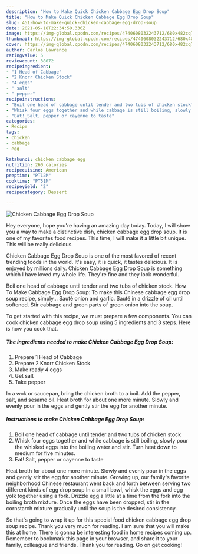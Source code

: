 ```yaml
---
description: "How to Make Quick Chicken Cabbage Egg Drop Soup"
title: "How to Make Quick Chicken Cabbage Egg Drop Soup"
slug: 451-how-to-make-quick-chicken-cabbage-egg-drop-soup
date: 2021-05-18T22:34:50.336Z
image: https://img-global.cpcdn.com/recipes/4740608032243712/680x482cq70/chicken-cabbage-egg-drop-soup-recipe-main-photo.jpg
thumbnail: https://img-global.cpcdn.com/recipes/4740608032243712/680x482cq70/chicken-cabbage-egg-drop-soup-recipe-main-photo.jpg
cover: https://img-global.cpcdn.com/recipes/4740608032243712/680x482cq70/chicken-cabbage-egg-drop-soup-recipe-main-photo.jpg
author: Carlos Lawrence
ratingvalue: 5
reviewcount: 38072
recipeingredient:
- "1 Head of Cabbage"
- "2 Knorr Chicken Stock"
- "4 eggs"
- " salt"
- " pepper"
recipeinstructions:
- "Boil one head of cabbage until tender and two tubs of chicken stock"
- "Whisk four eggs together and while cabbage is still boiling, slowly pour the whisked eggs into the boiling water and stir. Turn heat down to medium for five minutes."
- "Eat! Salt, pepper or cayenne to taste"
categories:
- Recipe
tags:
- chicken
- cabbage
- egg

katakunci: chicken cabbage egg 
nutrition: 260 calories
recipecuisine: American
preptime: "PT12M"
cooktime: "PT51M"
recipeyield: "2"
recipecategory: Dessert

---
```



![Chicken Cabbage Egg Drop Soup](https://img-global.cpcdn.com/recipes/4740608032243712/680x482cq70/chicken-cabbage-egg-drop-soup-recipe-main-photo.jpg)

Hey everyone, hope you're having an amazing day today. Today, I will show you a way to make a distinctive dish, chicken cabbage egg drop soup. It is one of my favorites food recipes. This time, I will make it a little bit unique. This will be really delicious.

Chicken Cabbage Egg Drop Soup is one of the most favored of recent trending foods in the world. It's easy, it is quick, it tastes delicious. It is enjoyed by millions daily. Chicken Cabbage Egg Drop Soup is something which I have loved my whole life. They're fine and they look wonderful.

Boil one head of cabbage until tender and two tubs of chicken stock. How To Make Cabbage Egg Drop Soup: To make this Chinese cabbage egg drop soup recipe, simply… Sauté onion and garlic. Sauté in a drizzle of oil until softened. Stir cabbage and green parts of green onion into the soup.


To get started with this recipe, we must prepare a few components. You can cook chicken cabbage egg drop soup using 5 ingredients and 3 steps. Here is how you cook that.

<!--inarticleads1-->

##### The ingredients needed to make Chicken Cabbage Egg Drop Soup:

1. Prepare 1 Head of Cabbage
1. Prepare 2 Knorr Chicken Stock
1. Make ready 4 eggs
1. Get  salt
1. Take  pepper


In a wok or saucepan, bring the chicken broth to a boil. Add the pepper, salt, and sesame oil. Heat broth for about one more minute. Slowly and evenly pour in the eggs and gently stir the egg for another minute. 

<!--inarticleads2-->

##### Instructions to make Chicken Cabbage Egg Drop Soup:

1. Boil one head of cabbage until tender and two tubs of chicken stock
1. Whisk four eggs together and while cabbage is still boiling, slowly pour the whisked eggs into the boiling water and stir. Turn heat down to medium for five minutes.
1. Eat! Salt, pepper or cayenne to taste


Heat broth for about one more minute. Slowly and evenly pour in the eggs and gently stir the egg for another minute. Growing up, our family&#39;s favorite neighborhood Chinese restaurant went back and forth between serving two different kinds of egg drop soup In a small bowl, whisk the eggs and egg yolk together using a fork. Drizzle egg a little at a time from the fork into the boiling broth mixture. Once the eggs have been dropped, stir in the cornstarch mixture gradually until the soup is the desired consistency. 

So that's going to wrap it up for this special food chicken cabbage egg drop soup recipe. Thank you very much for reading. I am sure that you will make this at home. There is gonna be interesting food in home recipes coming up. Remember to bookmark this page in your browser, and share it to your family, colleague and friends. Thank you for reading. Go on get cooking!
